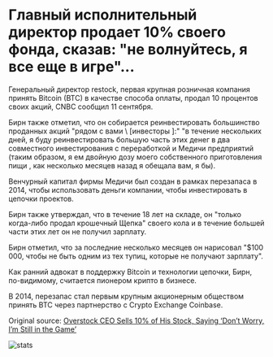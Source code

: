# Главный исполнительный директор продает 10% своего фонда, сказав: "не волнуйтесь, я все еще в игре"...

Генеральный директор restock, первая крупная розничная компания принять Bitcoin (BTC) в качестве способа оплаты, продал 10 процентов своих акций, CNBC сообщил 11 сентября.

Бирн также отметил, что он собирается реинвестировать большинство проданных акций "рядом с вами \ [инвесторы \]:" "в течение нескольких дней, я буду реинвестировать большую часть этих денег в два совместного инвестирования с переработкой и Медичи предприятий (таким образом, я ем двойную дозу моего собственного приготовления пищи , как несколько месяцев назад я обещала вам, я бы).

Венчурный капитал фирмы Медичи был создан в рамках перезапаса в 2014, чтобы использовать деньги компании, чтобы инвестировать в цепочки проектов.

Бирн также утверждал, что в течение 18 лет на складе, он "только когда-либо продал крошечный Щепка" своего кола и в течение большей части этих лет он не получил зарплату.

Бирн отметил, что за последние несколько месяцев он нарисовал "$100 000, чтобы не быть одним из тех тупиц, которые не получают зарплату".

Как ранний адвокат в поддержку Bitcoin и технологии цепочки, Бирн, по-видимому, считается пионером крипто в бизнесе.

В 2014, перезапас стал первым крупным акционерным обществом принять BTC через партнерство с Crypto Exchange Coinbase.

Original source: [Overstock CEO Sells 10% of His Stock, Saying ‘Don’t Worry, I’m Still in the Game’](https://cointelegraph.com/news/overstock-ceo-sells-10-of-his-stock-saying-dont-worry-im-still-in-the-game)

![stats](https://c.statcounter.com/11760860/0/a89fa40b/1/ "stats")
